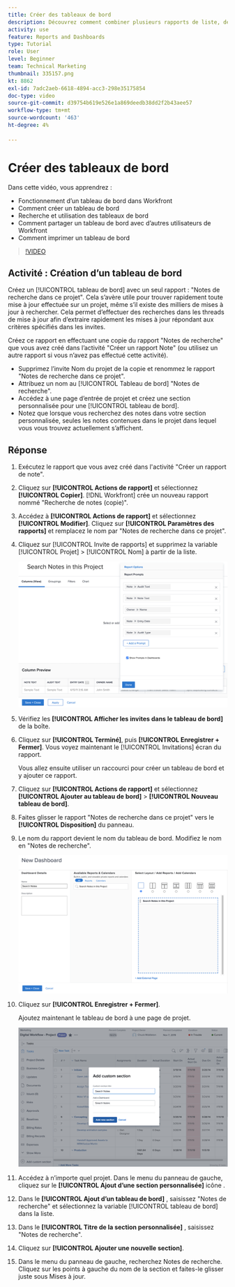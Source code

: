 ```yaml
---
title: Créer des tableaux de bord
description: Découvrez comment combiner plusieurs rapports de liste, des graphiques, des calendriers et des pages web externes dans un tableau de bord dans Workfront.
activity: use
feature: Reports and Dashboards
type: Tutorial
role: User
level: Beginner
team: Technical Marketing
thumbnail: 335157.png
kt: 8862
exl-id: 7adc2aeb-6618-4894-acc3-298e35175854
doc-type: video
source-git-commit: d39754b619e526e1a869deedb38dd2f2b43aee57
workflow-type: tm+mt
source-wordcount: '463'
ht-degree: 4%

---
```


# Créer des tableaux de bord

Dans cette vidéo, vous apprendrez :

* Fonctionnement d’un tableau de bord dans Workfront
* Comment créer un tableau de bord
* Recherche et utilisation des tableaux de bord
* Comment partager un tableau de bord avec d’autres utilisateurs de Workfront
* Comment imprimer un tableau de bord

>[!VIDEO](https://video.tv.adobe.com/v/335157/?quality=12)

## Activité : Création d’un tableau de bord

Créez un [!UICONTROL tableau de bord] avec un seul rapport : &quot;Notes de recherche dans ce projet&quot;. Cela s’avère utile pour trouver rapidement toute mise à jour effectuée sur un projet, même s’il existe des milliers de mises à jour à rechercher. Cela permet d’effectuer des recherches dans les threads de mise à jour afin d’extraire rapidement les mises à jour répondant aux critères spécifiés dans les invites.

Créez ce rapport en effectuant une copie du rapport &quot;Notes de recherche&quot; que vous avez créé dans l’activité &quot;Créer un rapport Note&quot; (ou utilisez un autre rapport si vous n’avez pas effectué cette activité).

* Supprimez l’invite Nom du projet de la copie et renommez le rapport &quot;Notes de recherche dans ce projet&quot;.
* Attribuez un nom au [!UICONTROL Tableau de bord] &quot;Notes de recherche&quot;.
* Accédez à une page d’entrée de projet et créez une section personnalisée pour une [!UICONTROL tableau de bord].
* Notez que lorsque vous recherchez des notes dans votre section personnalisée, seules les notes contenues dans le projet dans lequel vous vous trouvez actuellement s’affichent.

## Réponse

1. Exécutez le rapport que vous avez créé dans l&#39;activité &quot;Créer un rapport de note&quot;.
1. Cliquez sur **[!UICONTROL Actions de rapport]** et sélectionnez **[!UICONTROL Copier]**. [!DNL Workfront] crée un nouveau rapport nommé &quot;Recherche de notes (copie)&quot;.
1. Accédez à **[!UICONTROL Actions de rapport]** et sélectionnez **[!UICONTROL Modifier]**. Cliquez sur **[!UICONTROL Paramètres des rapports]** et remplacez le nom par &quot;Notes de recherche dans ce projet&quot;.
1. Cliquez sur [!UICONTROL Invite de rapports] et supprimez la variable [!UICONTROL Projet] > [!UICONTROL Nom] à partir de la liste.

   ![Image de l’écran pour créer un tableau de bord](assets/edit-report-prompts.png)

1. Vérifiez les **[!UICONTROL Afficher les invites dans le tableau de bord]** de la boîte.
1. Cliquez sur **[!UICONTROL Terminé]**, puis **[!UICONTROL Enregistrer + Fermer]**. Vous voyez maintenant le [!UICONTROL Invitations] écran du rapport.

   Vous allez ensuite utiliser un raccourci pour créer un tableau de bord et y ajouter ce rapport.

1. Cliquez sur **[!UICONTROL Actions de rapport]** et sélectionnez **[!UICONTROL Ajouter au tableau de bord]** > **[!UICONTROL Nouveau tableau de bord]**.
1. Faites glisser le rapport &quot;Notes de recherche dans ce projet&quot; vers le **[!UICONTROL Disposition]** du panneau.
1. Le nom du rapport devient le nom du tableau de bord. Modifiez le nom en &quot;Notes de recherche&quot;.

   ![Image de l’écran pour créer un tableau de bord](assets/create-dashboard.png)

1. Cliquez sur **[!UICONTROL Enregistrer + Fermer]**.

   Ajoutez maintenant le tableau de bord à une page de projet.

   ![Image de l’écran pour créer un tableau de bord](assets/add-custom-section.png)

1. Accédez à n’importe quel projet. Dans le menu du panneau de gauche, cliquez sur le **[!UICONTROL Ajout d’une section personnalisée]** icône .
1. Dans le **[!UICONTROL Ajout d’un tableau de bord]** , saisissez &quot;Notes de recherche&quot; et sélectionnez la variable [!UICONTROL tableau de bord] dans la liste.
1. Dans le **[!UICONTROL Titre de la section personnalisée]** , saisissez &quot;Notes de recherche&quot;.
1. Cliquez sur **[!UICONTROL Ajouter une nouvelle section]**.
1. Dans le menu du panneau de gauche, recherchez Notes de recherche. Cliquez sur les points à gauche du nom de la section et faites-le glisser juste sous Mises à jour.
